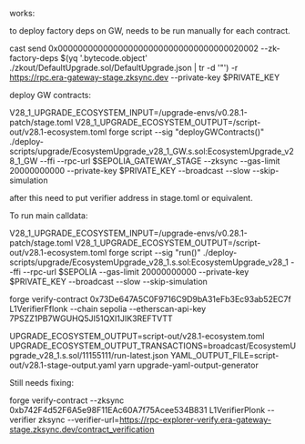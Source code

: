 works: 

to deploy factory deps on GW, needs to be run manually for each contract.

cast send 0x0000000000000000000000000000000000020002 --zk-factory-deps $(yq '.bytecode.object' ./zkout/DefaultUpgrade.sol/DefaultUpgrade.json | tr -d '"') -r https://rpc.era-gateway-stage.zksync.dev --private-key $PRIVATE_KEY

deploy GW contracts: 

V28_1_UPGRADE_ECOSYSTEM_INPUT=/upgrade-envs/v0.28.1-patch/stage.toml V28_1_UPGRADE_ECOSYSTEM_OUTPUT=/script-out/v28.1-ecosystem.toml forge script --sig "deployGWContracts()" ./deploy-scripts/upgrade/EcosystemUpgrade_v28_1_GW.s.sol:EcosystemUpgrade_v28_1_GW --ffi --rpc-url $SEPOLIA_GATEWAY_STAGE --zksync --gas-limit 20000000000 --private-key $PRIVATE_KEY  --broadcast --slow --skip-simulation

after this need to put verifier address in stage.toml or equivalent.

To run main calldata: 

 V28_1_UPGRADE_ECOSYSTEM_INPUT=/upgrade-envs/v0.28.1-patch/stage.toml V28_1_UPGRADE_ECOSYSTEM_OUTPUT=/script-out/v28.1-ecosystem.toml forge script --sig "run()" ./deploy-scripts/upgrade/EcosystemUpgrade_v28_1.s.sol:EcosystemUpgrade_v28_1 --ffi --rpc-url $SEPOLIA  --gas-limit 20000000000 --private-key $PRIVATE_KEY  --broadcast --slow --skip-simulation

 forge verify-contract 0x73De647A5C0F9716C9D9bA31eFb3Ec93ab52EC7f L1VerifierFflonk --chain sepolia --etherscan-api-key 7PSZZ1PB7WGUHQ5JI51QXI1JIK3REFTVTT

 UPGRADE_ECOSYSTEM_OUTPUT=script-out/v28.1-ecosystem.toml UPGRADE_ECOSYSTEM_OUTPUT_TRANSACTIONS=broadcast/EcosystemUpgrade_v28_1.s.sol/11155111/run-latest.json YAML_OUTPUT_FILE=script-out/v28.1-stage-output.yaml yarn upgrade-yaml-output-generator

Still needs fixing: 

forge verify-contract --zksync 0xb742F4d52F6A5e98F11EAc60A7f75Acee534B831 L1VerifierPlonk --verifier zksync  --verifier-url=https://rpc-explorer-verify.era-gateway-stage.zksync.dev/contract_verification